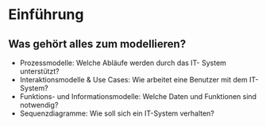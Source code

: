 # Einführung

## Was gehört alles zum modellieren?
* Prozessmodelle: Welche Abläufe werden durch das IT- System unterstützt?
* Interaktionsmodelle & Use Cases: Wie arbeitet eine Benutzer mit dem IT-System?
* Funktions- und Informationsmodelle: Welche Daten und Funktionen sind notwendig?
* Sequenzdiagramme: Wie soll sich ein IT-System verhalten?


